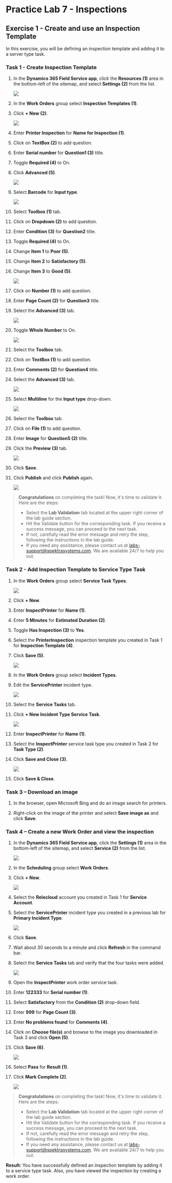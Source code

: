 # Practice Lab 7 - Inspections

## Exercise 1 - Create and use an Inspection Template

In this exercise, you will be defining an inspection template and adding it to a server type task.

### Task 1 - Create Inspection Template

1. In the **Dynamics 365 Field Service app**, click the **Resources (1)** area in the bottom-left of the sitemap, and select **Settings (2)** from the list. 

    ![](../images/settings-select.png)

1. In the **Work Orders** group select **Inspection Templates (1)**.

1. Click **+ New (2)**.

    ![](../images/inspection-01.png)

1. Enter **Printer Inspection** for **Name for Inspection (1)**.

1. Click on **TextBox (2)** to add question.

1. Enter **Serial number** for **Question1 (3)** title.

1. Toggle **Required (4)** to On.

1. Click **Advanced (5)**.

    ![](../images/MB-240.png)

1. Select **Barcode** for **Input type**.

    ![](../images/inspection-03.png)

1. Select **Toolbox (1)** tab.

1. Click on **Dropdown (2)** to add question.

1. Enter **Condition (3)** for **Question2** title.

1. Toggle **Required (4)** to On.

1. Change **Item 1** to **Poor (5)**.

1. Change **Item 2** to **Satisfactory (5)**.

1. Change **Item 3** to **Good (5)**.

    ![](../images/inspection-04.png)

1. Click on **Number (1)** to add question.

1. Enter **Page Count (2)** for **Question3** title.

1. Select the **Advanced (3)** tab.

    ![](../images/inspection-05.png)

1. Toggle **Whole Number** to On.

    ![](../images/inspection-06.png)

1. Select the **Toolbox** tab.

1. Click on **TextBox (1)** to add question.

1. Enter **Comments (2)** for **Question4** title.

1. Select the **Advanced (3)** tab.

    ![](../images/29.png)

1. Select **Multiline** for the **Input type** drop-down.

    ![](../images/inspection-08.png)

1. Select the **Toolbox** tab.

1. Click on **File (1)** to add question.

1. Enter **Image** for **Question5 (2)** title.

1. Click the **Preview (3)** tab.

    ![](../images/30.png)

1. Click **Save**.

1. Click **Publish** and click **Publish** again.

    ![](../images/31.png)

> **Congratulations** on completing the task! Now, it's time to validate it. Here are the steps:
> - Select the **Lab Validation** tab located at the upper right corner of the lab guide section.
> - Hit the Validate button for the corresponding task. If you receive a success message, you can proceed to the next task. 
> - If not, carefully read the error message and retry the step, following the instructions in the lab guide.
> - If you need any assistance, please contact us at labs-support@spektrasystems.com. We are available 24/7 to help you out.

### Task 2 - Add Inspection Template to Service Type Task

1. In the **Work Orders** group select **Service Task Types**.

    ![](../images/service-task-03.png)

1. Click **+ New**.

1. Enter **InspectPrinter** for **Name (1)**.

1. Enter **5 Minutes** for **Estimated Duration (2)**.

1. Toggle **Has Inspection (3)** to **Yes**.

1. Select the **PrinterInspection** inspection template you created in Task 1 for **Inspection Template (4)**.

1. Click **Save (5)**.

   ![](../images/32.png)

1. In the **Work Orders** group select **Incident Types**.

1. Edit the **ServicePrinter** incident type.

    ![](../images/33.png)

1. Select the **Service Tasks** tab.

1. Click **+ New Incident Type Service Task**.

    ![](../images/34.png)

1. Enter **InspectPrinter** for **Name (1)**.

1. Select the **InspectPrinter** service task type you created in Task 2 for **Task Type (2)**.

1. Click **Save and Close (3)**.

    ![](../images/35.png)

1. Click **Save & Close**.

### Task 3 – Download an image

1. In the browser, open Microsoft Bing and do an image search for printers.

1. Right-click on the image of the printer and select **Save image as** and click **Save**.

### Task 4 – Create a new Work Order and view the inspection

1. In the **Dynamics 365 Field Service app**, click the **Settings (1)** area in the bottom-left of the sitemap, and select **Service (2)** from the list. 

    ![](../images/inspection-14.png)

1. In the **Scheduling** group select **Work Orders**.

1. Click **+ New**.

    ![](../images/36.png)

1. Select the **Relecloud** account you created in Task 1 for **Service Account**.

1. Select the **ServicePrinter** incident type you created in a previous lab for **Primary Incident Type**.

    ![](../images/37.png)

1. Click **Save**.

1. Wait about 30 seconds to a minute and click **Refresh** in the command bar.

1. Select the **Service Tasks** tab and verify that the four tasks were added.

    ![](../images/38.png)

1. Open the **InspectPrinter** work order service task.

1. Enter **122333** for **Serial number (1)**.

1. Select **Satisfactory** from the **Condition (2)** drop-down field.

1. Enter **999** for **Page Count (3)**.

1. Enter **No problems found** for **Comments (4)**.

1. Click on **Choose file(s)** and browse to the image you downloaded in Task 3 and click **Open (5)**.

1. Click **Save (6)**.

    ![](../images/39.png)

1. Select **Pass** for **Result (1)**.

1. Click **Mark Complete (2)**.

    ![](../images/40.png)

> **Congratulations** on completing the task! Now, it's time to validate it. Here are the steps:
> - Select the **Lab Validation** tab located at the upper right corner of the lab guide section.
> - Hit the Validate button for the corresponding task. If you receive a success message, you can proceed to the next task. 
> - If not, carefully read the error message and retry the step, following the instructions in the lab guide.
> - If you need any assistance, please contact us at labs-support@spektrasystems.com. We are available 24/7 to help you out.

**Result:** You have successfully defined an inspection template by adding it to a service type task. Also, you have viewed the inspection by creating a work order.
